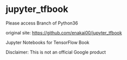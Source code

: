 # jupyter_tfbook

Please access Branch of Python36

original site:
https://github.com/enakai00/jupyter_tfbook

Jupyter Notebooks for TensorFlow Book

Disclaimer: This is not an official Google product
